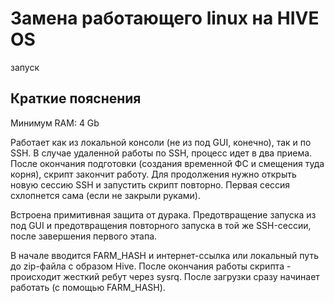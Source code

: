 # Замена работающего linux на HIVE OS

запуск


## Краткие пояснения
Минимум RAM: 4 Gb

Работает как из локальной консоли (не из под GUI, конечно), так и по SSH.
В случае удаленной работы по SSH, процесс идет в два приема. После окончания подготовки (создания временной ФС и смещения туда корня), скрипт закончит работу. Для продолжения нужно открыть новую сессию SSH и запустить скрипт повторно. Первая сессия схлопнется сама (если не закрыли руками).

Встроена примитивная защита от дурака. Предотвращение запуска из под GUI и предотвращения повторного запуска в той же SSH-сессии, после завершения первого этапа.

В начале вводится FARM_HASH и интернет-ссылка или локальный путь до zip-файла с образом Hive.
После окончания работы скрипта - происходит жесткий ребут через sysrq. После загрузки сразу начинает работать (с помощью FARM_HASH).

